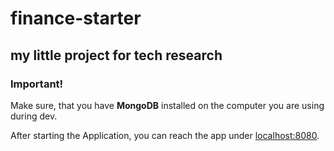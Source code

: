 # finance-starter

## my little project for tech research

### **Important!**
Make sure, that you have **MongoDB** installed on the computer you are using during dev.

After starting the Application, you can reach the app under [localhost:8080](localhost:8080).